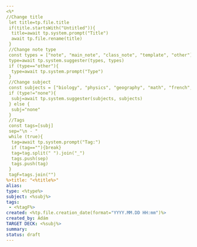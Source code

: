 ```yaml
---
<%*
//Change title
 let title=tp.file.title
 if(title.startsWith("Untitled")){
  title=await tp.system.prompt("Title")
  await tp.file.rename(title)
 }
 //Change note type
 const types = ["note", "main_note", "class_note", "template", "other"]
 type=await tp.system.suggester(types, types)
 if (type=="other"){
  type=await tp.system.prompt("Type")
 }
 //Change subject
 const subjects = ["biology", "physics", "geography", "math", "french", "german", "spanish", "history", "magyar", "chemistry", "none"]
 if (type!="none"){
  subj=await tp.system.suggester(subjects, subjects)
 } else {
  subj="none"
 }
 //Tags
 const tags=[subj]
 sep="\n - "
 while (true){
  tag=await tp.system.prompt("Tag:")
  if (tag==""){break}
  tag=tag.split(" ").join("_")
  tags.push(sep)
  tags.push(tag)
 }
 tagF=tags.join("")
%>title: "<%title%>"
alias: 
type: <%type%>
subject: <%subj%>
tags:
 - <%tagF%>
created: <%tp.file.creation_date(format="YYYY.MM.DD HH:mm")%>
created_by: Ádám
TARGET DECK: <%subj%>
summary: 
status: draft
---
```

